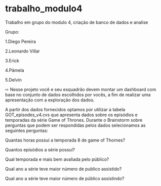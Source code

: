 # trabalho_modulo4
Trabalho em grupo do modulo 4, criação de banco de dados e analise 

Grupo:

1.Diego Pereira

2.Leonardo Villar

3.Erick 

4.Pâmela

5.Delvin


⇨ Nesse projeto você e seu esquadrão devem montar um dashboard com base no conjunto de dados escolhidos por vocês, a fim de realizar uma apresentação com a exploração dos dados.


A partir dos dados fornecidos optamos por utilizar a tabela GOT_episodes_v4.cvs que apresenta dados sobre os episódios e temporadas da série Game of Thrones. Durante o Brainstorm sobre perguntas que podem ser respondidas pelos dados selecionamos as seguintes perguntas:


 Quantas horas possui a temporada 8 de game of Thornes?

 Quantos episódios a série possuí?

 Qual temporada e mais bem avaliada pelo público?

 Qual ano a série teve maior número de publico assistido?

 Qual ano a série teve maior número de público assistindo?

